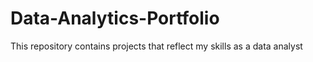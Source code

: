 # Data-Analytics-Portfolio
This repository contains projects that reflect my skills as a data analyst

